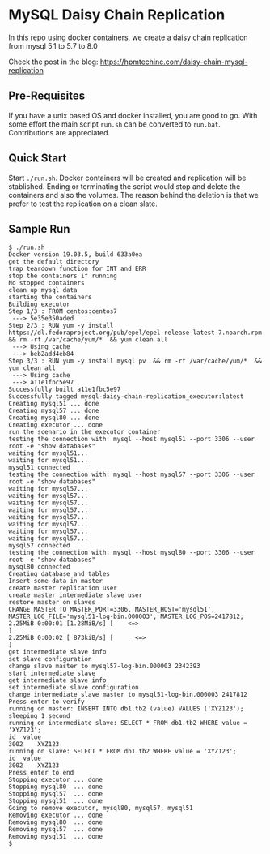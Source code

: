 # MySQL Daisy Chain Replication
In this repo using docker containers, we create a daisy chain replication from mysql 5.1 to 5.7 to 8.0

Check the post in the blog: https://hpmtechinc.com/daisy-chain-mysql-replication

## Pre-Requisites
If you have a unix based OS and docker installed, you are good to go. With some effort the main script `run.sh` can be converted to `run.bat`. Contributions are appreciated.

## Quick Start
Start `./run.sh`. Docker containers will be created and replication will be stablished. Ending or terminating the script would stop and delete the containers and also the volumes. The reason behind the deletion is that we prefer to test the replication on a clean slate.

## Sample Run
```
$ ./run.sh
Docker version 19.03.5, build 633a0ea
get the default directory
trap teardown function for INT and ERR
stop the containers if running
No stopped containers
clean up mysql data
starting the containers
Building executor
Step 1/3 : FROM centos:centos7
 ---> 5e35e350aded
Step 2/3 : RUN yum -y install https://dl.fedoraproject.org/pub/epel/epel-release-latest-7.noarch.rpm 	&& rm -rf /var/cache/yum/* 	&& yum clean all
 ---> Using cache
 ---> beb2add4eb84
Step 3/3 : RUN yum -y install mysql pv 	&& rm -rf /var/cache/yum/* 	&& yum clean all
 ---> Using cache
 ---> a11e1fbc5e97
Successfully built a11e1fbc5e97
Successfully tagged mysql-daisy-chain-replication_executor:latest
Creating mysql51 ... done
Creating mysql57 ... done
Creating mysql80 ... done
Creating executor ... done
run the scenario in the executor container
testing the connection with: mysql --host mysql51 --port 3306 --user root -e "show databases"
waiting for mysql51...
waiting for mysql51...
mysql51 connected
testing the connection with: mysql --host mysql57 --port 3306 --user root -e "show databases"
waiting for mysql57...
waiting for mysql57...
waiting for mysql57...
waiting for mysql57...
waiting for mysql57...
waiting for mysql57...
waiting for mysql57...
waiting for mysql57...
mysql57 connected
testing the connection with: mysql --host mysql80 --port 3306 --user root -e "show databases"
mysql80 connected
Creating database and tables
Insert some data in master
create master replication user
create master intermediate slave user
restore master on slaves
CHANGE MASTER TO MASTER_PORT=3306, MASTER_HOST='mysql51', MASTER_LOG_FILE='mysql51-log-bin.000003', MASTER_LOG_POS=2417812;
2.25MiB 0:00:01 [1.28MiB/s] [    <=>                                                                                                 ]
2.25MiB 0:00:02 [ 873kiB/s] [      <=>                                                                                               ]
get intermediate slave info
set slave configuration
change slave master to mysql57-log-bin.000003 2342393
start intermediate slave
get intermediate slave info
set intermediate slave configuration
change intermediate slave master to mysql51-log-bin.000003 2417812
Press enter to verify
running on master: INSERT INTO db1.tb2 (value) VALUES ('XYZ123');
sleeping 1 second
running on intermediate slave: SELECT * FROM db1.tb2 WHERE value = 'XYZ123';
id	value
3002	XYZ123
running on slave: SELECT * FROM db1.tb2 WHERE value = 'XYZ123';
id	value
3002	XYZ123
Press enter to end
Stopping executor ... done
Stopping mysql80  ... done
Stopping mysql57  ... done
Stopping mysql51  ... done
Going to remove executor, mysql80, mysql57, mysql51
Removing executor ... done
Removing mysql80  ... done
Removing mysql57  ... done
Removing mysql51  ... done
$
```
